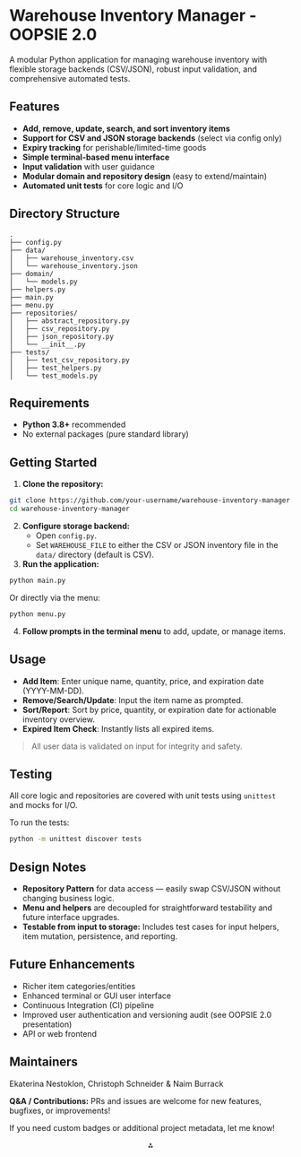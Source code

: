 # Warehouse Inventory Manager - OOPSIE 2.0

A modular Python application for managing warehouse inventory with flexible storage backends (CSV/JSON), robust input validation, and comprehensive automated tests.

## Features

- **Add, remove, update, search, and sort inventory items**
- **Support for CSV and JSON storage backends** (select via config only)
- **Expiry tracking** for perishable/limited-time goods
- **Simple terminal-based menu interface**
- **Input validation** with user guidance
- **Modular domain and repository design** (easy to extend/maintain)
- **Automated unit tests** for core logic and I/O


## Directory Structure

```
.
├── config.py
├── data/
│   ├── warehouse_inventory.csv
│   └── warehouse_inventory.json
├── domain/
│   └── models.py
├── helpers.py
├── main.py
├── menu.py
├── repositories/
│   ├── abstract_repository.py
│   ├── csv_repository.py
│   ├── json_repository.py
│   └── __init__.py
├── tests/
│   ├── test_csv_repository.py
│   ├── test_helpers.py
│   └── test_models.py
```


## Requirements

- **Python 3.8+** recommended
- No external packages (pure standard library)


## Getting Started

1. **Clone the repository:**

```bash
git clone https://github.com/your-username/warehouse-inventory-manager.git
cd warehouse-inventory-manager
```

2. **Configure storage backend:**
    - Open `config.py`.
    - Set `WAREHOUSE_FILE` to either the CSV or JSON inventory file in the `data/` directory (default is CSV).
3. **Run the application:**

```bash
python main.py
```

Or directly via the menu:

```bash
python menu.py
```

4. **Follow prompts in the terminal menu** to add, update, or manage items.

## Usage

- **Add Item**: Enter unique name, quantity, price, and expiration date (YYYY-MM-DD).
- **Remove/Search/Update**: Input the item name as prompted.
- **Sort/Report**: Sort by price, quantity, or expiration date for actionable inventory overview.
- **Expired Item Check**: Instantly lists all expired items.

> All user data is validated on input for integrity and safety.

## Testing

All core logic and repositories are covered with unit tests using `unittest` and mocks for I/O.

To run the tests:

```bash
python -m unittest discover tests
```


## Design Notes

- **Repository Pattern** for data access — easily swap CSV/JSON without changing business logic.
- **Menu and helpers** are decoupled for straightforward testability and future interface upgrades.
- **Testable from input to storage:** Includes test cases for input helpers, item mutation, persistence, and reporting.


## Future Enhancements

- Richer item categories/entities
- Enhanced terminal or GUI user interface
- Continuous Integration (CI) pipeline
- Improved user authentication and versioning audit (see OOPSIE 2.0 presentation)
- API or web frontend


## Maintainers

Ekaterina Nestoklon, Christoph Schneider \& Naim Burrack

**Q\&A / Contributions:**
PRs and issues are welcome for new features, bugfixes, or improvements!

If you need custom badges or additional project metadata, let me know!

<div style="text-align: center">⁂</div>

[^1]: models.py

[^2]: config.py

[^3]: menu.py

[^4]: OOPSIE-2.0-PRESENTATION-REFACTORIZED.pdf

[^5]: warehouse_inventory.json

[^6]: warehouse_inventory.csv

[^7]: helpers.py

[^8]: test_helpers.py

[^9]: test_csv_repository.py

